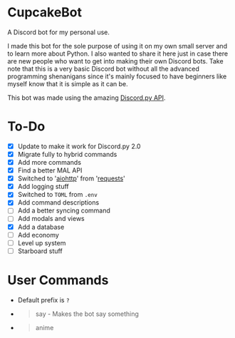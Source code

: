 # CupcakeBot
A Discord bot for my personal use.

I made this bot for the sole purpose of using it on my own small server and to learn more about Python. I also wanted to share it here just in case there are new people who want to get into making their own Discord bots. Take note that this is a very basic Discord bot without all the advanced programming shenanigans since it's mainly focused to have beginners like myself know that it is simple as it can be.

This bot was made using the amazing [Discord.py API](https://github.com/Rapptz/discord.py).

# To-Do
- [X] Update to make it work for Discord.py 2.0
- [X] Migrate fully to hybrid commands
- [X] Add more commands
- [X] Find a better MAL API
- [X] Switched to '[aiohttp](https://pypi.org/project/aiohttp/)' from '[requests](https://pypi.org/project/requests/)'
- [X] Add logging stuff
- [X] Switched to `TOML` from `.env`
- [X] Add command descriptions
- [ ] Add a better syncing command
- [ ] Add modals and views
- [X] Add a database
- [ ] Add economy
- [ ] Level up system
- [ ] Starboard stuff

# User Commands
* Default prefix is `?`
* >say <What you want to say> - Makes the bot say something
* >anime <title> - Searches [MyAnimeList.net](https://myanimelist.net/) for anime
* >waifu <sfw/nsfw> - Posts a random waifu picture based on your preference
* >facts - Sends a random fun fact
* >aniquote <name of character> - Posts a random quote of a specified character. If no characters are specified, it randomly grabs a quote.
* >slap <name> - Slaps someone in the server
* >wtfys <name> - WTF did he just say?
* >hug <name> - Hugs someone in the server
* >baka <name> - Calls someone baka
* >shorten <url> - Shortens a url
* >verify - Verifies your existence in the server and adds you to the database (make sure you have ran `?db create` once for this to work)

# Moderator Commands
* Default prefix is `?`
* I will be updating the commands here because most of them, discord does better.
* >kick <member> - Kicks someone off the guild
* >addrole <member> <role> - Adds a role to someone (ex: `?addrole @Member fool`)
* >remrole <member> <role> - Removes a role from someone (ex: `?remrole @Member fool`)
* >warn <member> - Gives a warning to a guild member (ex: `?warn @Member`) | **Uses DB**
* >clearwarn <member> - Removes warnings of a user | **Uses DB**
* >mute <member> - Mutes a member by giving a role called "Muted" (ex: `?mute @Member`) | If `Muted` role does not exist, it will create one
* >unmute <member> - Unutes a member by removing a role called "Muted" (ex: `?mute @Member`)
* >poll <question> <option1> <option2> <option3> <option4> - Creates a reaction poll with up to 4 choices (Default: 2) (ex: `?poll "Do you like this command?" "Yes" "No") | I will probably merge this with the mod cog sooner or later but for now it stays as a separate cog.

# Admin Commands
* Default prefix is `?`
* >getchaninfo - Gets the channel ID
* >changepresence <type> <status> - Changes bot's presence (ex: `?changepresence playing with my nuts`)
* >purge <amount> - Purges the messages in a channel with the specified amount
* >syncnow - Syncs commands
* >load <extension_name> - Loads specific cogs (ex: `?load cogs.anime` | `?load helpers.listener`)
* >unload <extension_name> - Unloads specific cogs (ex: `?unload cogs.anime` | `?unload helpers.listener`)
* >reload <extension_name> - Reloads specific cogs (ex: `?reload cogs.anime` | `?reload helpers.listener`)
* >reloadall - Reloads all extensions (Kinda wonky at the moment)

# Database Commands
* Default prefix is `?`
* >db - Parent command (does nothing)
* >db create - Creates the necessary database tables and entries
* >db destroy - Deletes the whole database

# Notes
* CupcakeBot relies heavily on '[tomli](https://pypi.org/project/tomli/)', '[aiohttp](https://pypi.org/project/aiohttp/)', and a number of public APIs
* You can set or define new variables in the '[config.toml.example](https://github.com/mavz42/CupcakeBot/blob/main/config.toml.example)' file and change it to your liking - just make sure you rename it to `config.toml`
* Some commands are still a work in progress since this bot is supposedly just for my personal use
* This bot is a work in progress so expect a lot of bugs
* `?reloadall` is wonky at the moment - it is better to reload extensions individually

# Notes++
So yeah, there's a config file and a database. The reason why I wanted it this way is to keep easy-to-change stuff inside the `config.toml` file and some saveable stuff in the database. Dirty, bad practice, I know. But that's just me.

# Requirements
Do `pip install -r requirements.txt` in the cloned directory.

# Installation
* Clone the repo: `git clone https://github.com/mavz42/CupcakeBot.git`
* If you prefer on having a virtualenv then do it
* Go into the cloned directory and install requirements: `pip install -r requirements.txt`
* Copy `config.toml.example` and rename it to `config.toml`
* Change the values inside `config.toml`
* Run the bot: `python3 main.py`
* Default prefix is `?`
* Create database by running `?db create`. This creates the `USERS` and `BANS` tables and generates a file named `bot.db`
* If you're having some problems with the bot, create a new issue and let's sort it out
